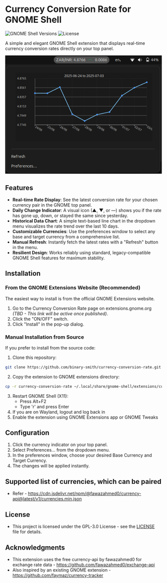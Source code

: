 # Currency Conversion Rate for GNOME Shell

![GNOME Shell Versions](https://img.shields.io/badge/GNOME%20Shell-45+-blue.svg)
![License](https://img.shields.io/badge/License-GPLv3-blue.svg)

A simple and elegant GNOME Shell extension that displays real-time currency conversion rates directly on your top panel.


![Extension Screenshot 1](screenshots/img.png)

## Features

*   **Real-time Rate Display**: See the latest conversion rate for your chosen currency pair in the GNOME top panel.
*   **Daily Change Indicator**: A visual icon (▲, ▼, or ―) shows you if the rate has gone up, down, or stayed the same since yesterday.
*   **Historical Data Chart**: A simple text-based line chart in the dropdown menu visualizes the rate trend over the last 10 days.
*   **Customizable Currencies**: Use the preferences window to select any base and target currency from a comprehensive list.
*   **Manual Refresh**: Instantly fetch the latest rates with a "Refresh" button in the menu.
*   **Resilient Design**: Works reliably using standard, legacy-compatible GNOME Shell features for maximum stability.

## Installation

### From the GNOME Extensions Website (Recommended)

The easiest way to install is from the official GNOME Extensions website.

1.  Go to the Currency Conversion Rate page on extensions.gnome.org *(TBD - This link will be active once published)*.
2.  Click the "ON/OFF" switch.
3.  Click "Install" in the pop-up dialog.

### Manual Installation from Source

If you prefer to install from the source code:

1. Clone this repository:
```bash
git clone https://github.com/binary-smith/currency-conversion-rate.git
```
2. Copy the extension to GNOME extensions directory:
```bash
cp -r currency-conversion-rate ~/.local/share/gnome-shell/extensions/currency-conversion-rate@optimus
```
3. Restart GNOME Shell (X11):
    - Press Alt+F2
    - Type 'r' and press Enter
4. If you are on Wayland, logout and log back in
5. Enable the extension using GNOME Extensions app or GNOME Tweaks

## Configuration
1. Click the currency indicator on your top panel. 
2. Select Preferences… from the dropdown menu.
3. In the preferences window, choose your desired Base Currency and Target Currency.
4. The changes will be applied instantly.

## Supported list of currencies, which can be paired

- Refer - https://cdn.jsdelivr.net/npm/@fawazahmed0/currency-api@latest/v1/currencies.min.json

## License

- This project is licensed under the GPL-3.0 License - see the [LICENSE](LICENSE) file for details.

## Acknowledgments

- This extension uses the free currency-api by fawazahmed0 for exchange rate data - https://github.com/fawazahmed0/exchange-api
- Also inspired by an existing GNOME extension - https://github.com/faymaz/currency-tracker

